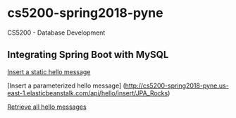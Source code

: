 # cs5200-spring2018-pyne
CS5200 - Database Development



## Integrating Spring Boot with MySQL

[Insert a static hello message](http://cs5200-spring2018-pyne.us-east-1.elasticbeanstalk.com/api/hello/insert)

[Insert a parameterized hello message] (http://cs5200-spring2018-pyne.us-east-1.elasticbeanstalk.com/api/hello/insert/JPA_Rocks)

[Retrieve all hello messages](http://cs5200-spring2018-pyne.us-east-1.elasticbeanstalk.com/api/hello/select/all)
